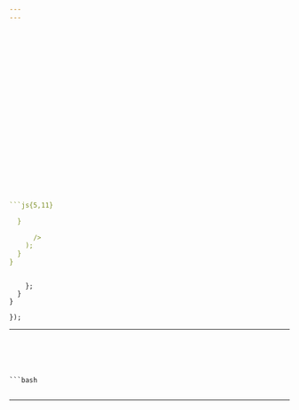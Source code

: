 ```yaml
---
---























```js{5,11}

  }

      />
    );
  }
}
```


```js{5-12,16}

    };
  }
}

});
```



---
```





```bash
```


```bash
```






- - -






